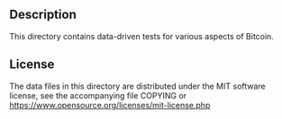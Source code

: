 Description
------------

This directory contains data-driven tests for various aspects of Bitcoin.

License
--------

The data files in this directory are distributed under the MIT software
license, see the accompanying file COPYING or
https://www.opensource.org/licenses/mit-license.php

